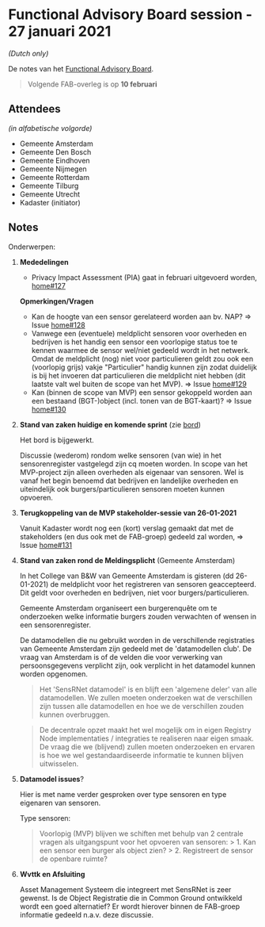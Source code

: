 # Functional Advisory Board session - 27 januari 2021

_(Dutch only)_

De notes van het [Functional Advisory Board](../FAB.md).

> Volgende FAB-overleg is op **10 februari**

## Attendees

_(in alfabetische volgorde)_

- Gemeente Amsterdam
- Gemeente Den Bosch
- Gemeente Eindhoven
- Gemeente Nijmegen
- Gemeente Rotterdam
- Gemeente Tilburg
- Gemeente Utrecht
- Kadaster (initiator)

## Notes

Onderwerpen:

1. **Mededelingen**
    - Privacy Impact Assessment (PIA) gaat in februari uitgevoerd worden, [home#127](https://github.com/kadaster-labs/sensrnet-home/issues/127)
   
    **Opmerkingen/Vragen**
   
    - Kan de hoogte van een sensor gerelateerd worden aan bv. NAP? => Issue [home#128](https://github.com/kadaster-labs/sensrnet-home/issues/128)
    - Vanwege een (eventuele) meldplicht sensoren voor overheden en bedrijven is het handig een sensor een voorlopige status toe te kennen waarmee de sensor wel/niet gedeeld wordt in het netwerk. Omdat de meldplicht (nog) niet voor particulieren geldt zou ook een (voorlopig grijs) vakje "Particulier" handig kunnen zijn zodat duidelijk is bij het invoeren dat particulieren die meldplicht niet hebben (dit laatste valt wel buiten de scope van het MVP). => Issue [home#129](https://github.com/kadaster-labs/sensrnet-home/issues/129)
    - Kan (binnen de scope van MVP) een sensor gekoppeld worden aan een bestaand (BGT-)object (incl. tonen van de BGT-kaart)? => Issue [home#130](https://github.com/kadaster-labs/sensrnet-home/issues/130)

2. **Stand van zaken huidige en komende sprint** (zie [bord](https://github.com/orgs/kadaster-labs/projects/1))
   
    Het bord is bijgewerkt.

    Discussie (wederom) rondom welke sensoren (van wie) in het sensorenregister vastgelegd zijn cq moeten worden. In scope van het MVP-project zijn alleen overheden als eigenaar van sensoren. Wel is vanaf het begin benoemd dat bedrijven en landelijke overheden en uiteindelijk ook burgers/particulieren sensoren moeten kunnen opvoeren.

3. **Terugkoppeling van de MVP stakeholder-sessie van 26-01-2021**
   
    Vanuit Kadaster wordt nog een (kort) verslag gemaakt dat met de stakeholders (en dus ook met de FAB-groep) gedeeld zal worden, => Issue [home#131](https://github.com/kadaster-labs/sensrnet-home/issues/131)

4. **Stand van zaken rond de Meldingsplicht** (Gemeente Amsterdam)
   
    In het College van B&W van Gemeente Amsterdam is gisteren (dd 26-01-2021) de meldplicht voor het registreren van sensoren geaccepteerd. Dit geldt voor overheden en bedrijven,  niet voor burgers/particulieren.
   
    Gemeente Amsterdam organiseert een burgerenquête om te onderzoeken welke informatie burgers zouden verwachten of wensen in een sensorenregister.
   
    De datamodellen die nu gebruikt worden in de verschillende registraties van Gemeente Amsterdam zijn gedeeld met de 'datamodellen club'. De vraag van Amsterdam is of de velden die voor verwerking van persoonsgegevens verplicht zijn, ook verplicht in het datamodel kunnen worden opgenomen.

      > Het 'SensRNet datamodel' is en blijft een 'algemene deler' van alle datamodellen. We zullen moeten onderzoeken wat de verschillen zijn tussen alle datamodellen en hoe we de verschillen zouden kunnen overbruggen.
       
      > De decentrale opzet maakt het wel mogelijk om in eigen Registry Node implementaties / integraties te realiseren naar eigen smaak. De vraag die we (blijvend) zullen moeten onderzoeken en ervaren is hoe we wel gestandaardiseerde informatie te kunnen blijven uitwisselen.

5. **Datamodel issues**?
   
    Hier is met name verder gesproken over type sensoren en type eigenaren van sensoren.
   
    Type sensoren:
      > Voorlopig (MVP) blijven we schiften met behulp van 2 centrale vragen als uitgangspunt voor het opvoeren van sensoren:
        > 1. Kan een sensor een burger als object zien?
        > 2. Registreert de sensor de openbare ruimte?

6. **Wvttk en Afsluiting**
   
    Asset Management Systeem die integreert met SensRNet is zeer gewenst. Is de Object Registratie die in Common Ground ontwikkeld wordt een goed alternatief? Er wordt hierover binnen de FAB-groep informatie gedeeld n.a.v. deze discussie.


